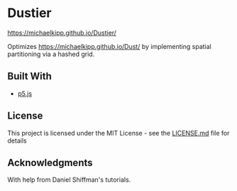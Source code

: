# Dustier 

https://michaelkipp.github.io/Dustier/

Optimizes https://michaelkipp.github.io/Dust/ by implementing spatial partitioning via a hashed grid.

## Built With

* [p5.js](https://p5js.org/)

## License

This project is licensed under the MIT License - see the [LICENSE.md](LICENSE.md) file for details

## Acknowledgments

With help from Daniel Shiffman's tutorials.
